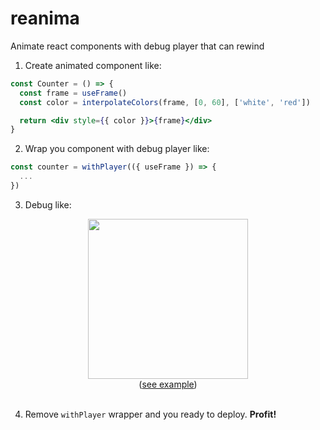 # reanima

Animate react components with debug player that can rewind

1. Create animated component like:

```jsx
const Counter = () => {
  const frame = useFrame()
  const color = interpolateColors(frame, [0, 60], ['white', 'red'])

  return <div style={{ color }}>{frame}</div>
}
```

2. Wrap you component with debug player like:

```jsx
const counter = withPlayer(({ useFrame }) => {
  ...
})
```

3. Debug like:

<div align="center">
  <img width="256" src="media/demo.gif"><br>
  (<a href="https://github.com/infely/reanima/tree/master/src/example">see example</a>)<br />
  <br />
</div>

4. Remove `withPlayer` wrapper and you ready to deploy. **Profit!**

